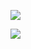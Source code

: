 ![](https://tcs.teambition.net/storage/3126d459f0e8fded15005eaded4c695c4dbf?Signature=eyJhbGciOiJIUzI1NiIsInR5cCI6IkpXVCJ9.eyJBcHBJRCI6IjU5Mzc3MGZmODM5NjMyMDAyZTAzNThmMSIsIl9hcHBJZCI6IjU5Mzc3MGZmODM5NjMyMDAyZTAzNThmMSIsIl9vcmdhbml6YXRpb25JZCI6IiIsImV4cCI6MTY3MjAyNzA1MCwiaWF0IjoxNjcxNDIyMjUwLCJyZXNvdXJjZSI6Ii9zdG9yYWdlLzMxMjZkNDU5ZjBlOGZkZWQxNTAwNWVhZGVkNGM2OTVjNGRiZiJ9.P5znicXarPuJ9ED621Au0fdcfPEkVAhcwNhtdKOdkeM&download=image.png "")

![](https://tcs.teambition.net/storage/3126b5e53302c08c4192b01c42d7c2d2cd41?Signature=eyJhbGciOiJIUzI1NiIsInR5cCI6IkpXVCJ9.eyJBcHBJRCI6IjU5Mzc3MGZmODM5NjMyMDAyZTAzNThmMSIsIl9hcHBJZCI6IjU5Mzc3MGZmODM5NjMyMDAyZTAzNThmMSIsIl9vcmdhbml6YXRpb25JZCI6IiIsImV4cCI6MTY3MjAyNzA1MCwiaWF0IjoxNjcxNDIyMjUwLCJyZXNvdXJjZSI6Ii9zdG9yYWdlLzMxMjZiNWU1MzMwMmMwOGM0MTkyYjAxYzQyZDdjMmQyY2Q0MSJ9.3KJsOEBLjAefPrEzavbjayuAt3Ql3q6Z6HX89_dMxY4&download=image.png "")
